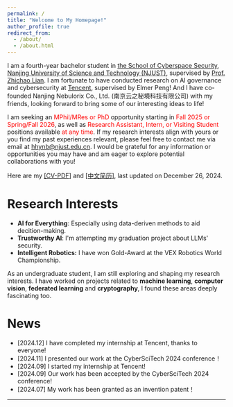 ```yaml
---
permalink: /
title: "Welcome to My Homepage!"
author_profile: true
redirect_from: 
  - /about/
  - /about.html
---
```


I am a fourth-year bachelor student in [the School of Cyberspace Security](https://scs.njust.edu.cn/), [Nanjing University of Science and Technology (NJUST)](https://www.njust.edu.cn/), supervised by [Prof. Zhichao Lian](https://gsmis.njust.edu.cn/open/TutorInfo.aspx?dsbh=6CZPjzcQhmzsS-IjPww!Hw==&yxsh=4iVdgPyuKTE=&zydm=QP9JvMVDx3k=). I am fortunate to have conducted research on AI governance and cybersecurity at [Tencent](https://www.tencent.com/zh-cn/), supervised by Elmer Peng! And I have co-founded Nanjing Nebulorix Co., Ltd. (南京云之秘境科技有限公司) with my friends, looking forward to bring some of our interesting ideas to life!

I am seeking an <span style="color: red;">MPhil/MRes or PhD</span> opportunity starting in <span style="color: red;">Fall 2025 or Spring/Fall 2026</span>, as well as <span style="color: red;">Research Assistant, Intern, or Visiting Student</span> positions available <span style="color: red;">at any time</span>. If my research interests align with yours or you find my past experiences relevant, please feel free to contact me via email at <span style="color: red;">hhynb@njust.edu.cn</span>. I would be grateful for any information or opportunities you may have and am eager to explore potential collaborations with you!

Here are my <a href="https://ALIENHHY.github.io/_pages/CV_Haoyang_Hu_NJUST.pdf" target="_blank">[CV-PDF]</a> and <a href="https://ALIENHHY.github.io/_pages/胡皓阳中文简历.pdf" target="_blank">[中文简历]</a>, last updated on December 26, 2024.

Research Interests
======
* **AI for Everything**: Especially using data-deriven methods to aid decition-making.
* **Trustworthy AI**: I'm attempting my graduation project about LLMs' security.
* **Intelligent Robotics:** I have won Gold-Award at the VEX Robotics World Championship.

As an undergraduate student, I am still exploring and shaping my research interests. I have worked on projects related to **machine learning**, **computer vision**, **federated learning** and **cryptography**, I found these areas deeply fascinating too.

News
======
* [2024.12] I have completed my internship at Tencent, thanks to everyone!
* [2024.11] I presented our work at the CyberSciTech 2024 conference！
* [2024.09] I started my internship at Tencent!
* [2024.09] Our work has been accepted by the CyberSciTech 2024 conference!
* [2024.07] My work has been granted as an invention patent！

---

<script type="text/javascript" id="clustrmaps" src="//clustrmaps.com/map_v2.js?d=6wfR7GC9nCyJQPKiqnKV-XvXiwNpKSA2Zv_onF9ga-g&cl=ffffff&w=a"></script>
